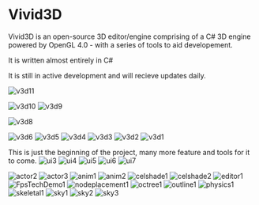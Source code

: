 
# Vivid3D
Vivid3D is an open-source 3D editor/engine comprising of a C# 3D engine powered by OpenGL 4.0 - with a series of tools to aid developement.

It is written almost entirely in C#


It is still in active development and will recieve updates daily.

![v3d11](https://github.com/starsigndev/Vivid3D/assets/129375387/f43bfb40-e2fd-401e-b6f2-bf961950908a)

![v3d10](https://github.com/starsigndev/Vivid3D/assets/129375387/07853d27-4cfe-41e4-b798-f6758093891f)
![v3d9](https://github.com/starsigndev/Vivid3D/assets/129375387/50116731-21c6-47bd-a5c4-fca49d9358c8)


![v3d8](https://github.com/starsigndev/Vivid3D/assets/129375387/319ddeb5-ac3c-4f5c-9f6a-95d5e13e04e0)

![v3d6](https://github.com/starsigndev/Vivid3D/assets/129375387/ff39ac2e-cec5-4b96-b4e4-e801d24db3b2)
![v3d5](https://github.com/starsigndev/Vivid3D/assets/129375387/3d991f73-cb41-457b-afb5-be69373dd5f9)
![v3d4](https://github.com/starsigndev/Vivid3D/assets/129375387/fd404e9f-e5a7-46b1-b284-2d0c49985171)
![v3d3](https://github.com/starsigndev/Vivid3D/assets/129375387/41a47d78-27a8-4e2f-90cb-1b2ca1e730ce)
![v3d2](https://github.com/starsigndev/Vivid3D/assets/129375387/2d54d118-7314-4982-9766-10ab082f570c)
![v3d1](https://github.com/starsigndev/Vivid3D/assets/129375387/3a3f4d00-3842-42c6-acd1-491a0f6cd13c)



This is just the beginning of the project, many more feature and tools for it to come.
![ui3](https://github.com/starsigndev/Vivid3D/assets/129375387/618ab7be-452b-4b6e-9783-b62492dfc400)
![ui4](https://github.com/starsigndev/Vivid3D/assets/129375387/cee1d571-598b-4c85-adb0-90d2575d1e5d)
![ui5](https://github.com/starsigndev/Vivid3D/assets/129375387/344b4cd1-8987-48ca-9b91-51db7baab95c)
![ui6](https://github.com/starsigndev/Vivid3D/assets/129375387/803c9f9c-b7c9-4589-8312-71ffcfd99c06)
![ui7](https://github.com/starsigndev/Vivid3D/assets/129375387/79e32f89-d405-4cdb-9234-a51424b13688)

![actor2](https://github.com/starsigndev/Vivid3D/assets/129375387/7375f482-4d6f-4d5a-8022-6d820537f0d9)
![actor3](https://github.com/starsigndev/Vivid3D/assets/129375387/1a979fa9-40ec-4cff-95bb-1a48faeacbe9)
![anim1](https://github.com/starsigndev/Vivid3D/assets/129375387/e2f2f399-db33-4010-afaa-9343aa49d7b3)
![anim2](https://github.com/starsigndev/Vivid3D/assets/129375387/7c181664-dcab-475a-b034-130e1cfa904c)
![celshade1](https://github.com/starsigndev/Vivid3D/assets/129375387/197eb45a-cd24-415c-9f63-d42066fcfbdc)
![celshade2](https://github.com/starsigndev/Vivid3D/assets/129375387/8c6ba462-a3c9-4306-a938-699aad61a54e)
![editor1](https://github.com/starsigndev/Vivid3D/assets/129375387/851a4328-c0b6-43ff-870c-cc04cea96847)
![FpsTechDemo1](https://github.com/starsigndev/Vivid3D/assets/129375387/efa1764b-8e0a-49dc-8d94-f0df6d42f5be)
![nodeplacement1](https://github.com/starsigndev/Vivid3D/assets/129375387/5ea48796-6b6c-40f9-b3d1-c586983372a4)
![octree1](https://github.com/starsigndev/Vivid3D/assets/129375387/5dc27984-fa32-49dc-be02-08e881f1bee2)
![outline1](https://github.com/starsigndev/Vivid3D/assets/129375387/24449ddf-b299-468a-9061-115f9931c083)
![physics1](https://github.com/starsigndev/Vivid3D/assets/129375387/2fc0053a-82f9-4e02-858c-4b7ca9ed2ba4)
![skeletal1](https://github.com/starsigndev/Vivid3D/assets/129375387/cb19ef42-c801-4f68-8b41-50c08a47d6af)
![sky1](https://github.com/starsigndev/Vivid3D/assets/129375387/a1bed96f-5473-43e6-8783-65be29e6c4b9)
![sky2](https://github.com/starsigndev/Vivid3D/assets/129375387/1fdb46c1-db0c-4138-8e5f-c68d2d004e42)
![sky3](https://github.com/starsigndev/Vivid3D/assets/129375387/8d2bfed4-3dcc-40de-aff4-8ea5a234cdab)
